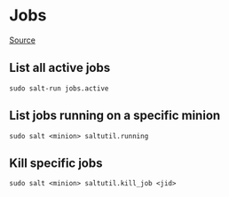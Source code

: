 # Jobs
[Source](https://docs.saltproject.io/en/latest/topics/jobs/index.html)

## List all active jobs
```
sudo salt-run jobs.active
```

## List jobs running on a specific minion
```
sudo salt <minion> saltutil.running
```

## Kill specific jobs
```
sudo salt <minion> saltutil.kill_job <jid>
```

